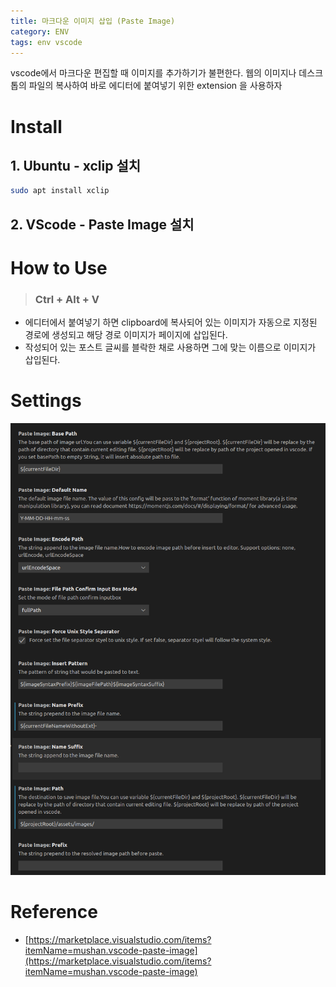 ```yaml
---
title: 마크다운 이미지 삽입 (Paste Image)
category: ENV
tags: env vscode
---
```


vscode에서 마크다운 편집할 때 이미지를 추가하기가 불편한다. 웹의 이미지나 데스크톱의 파일의 복사하여 바로 에디터에 붙여넣기 위한 extension 을 사용하자

<!--more-->

# Install

## 1. Ubuntu - xclip 설치

```sh
sudo apt install xclip
```

## 2. VScode - Paste Image 설치 

# How to Use

> ### Ctrl + Alt + V 

- 에디터에서 붙여넣기 하면 clipboard에 복사되어 있는 이미지가 자동으로 지정된 경로에 생성되고 해당 경로 이미지가 페이지에 삽입된다.
- 작성되어 있는 포스트 글씨를 블락한 채로 사용하면 그에 맞는 이름으로 이미지가 삽입된다.

# Settings

![](/assets/images/2021-09-04-vscode-paste-image-settings.png)

# Reference

- [https://marketplace.visualstudio.com/items?itemName=mushan.vscode-paste-image](https://marketplace.visualstudio.com/items?itemName=mushan.vscode-paste-image)
  
